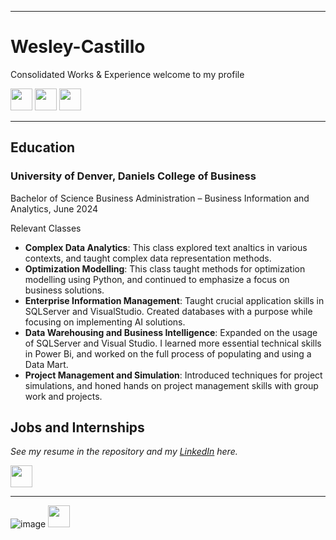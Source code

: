 <a name="top"></a>
<hr>

# Wesley-Castillo
Consolidated Works &amp; Experience
welcome to my profile

[<img src="https://user-images.githubusercontent.com/91146906/162140860-bfb69654-5603-49bd-a7a1-a836ab1c772c.svg" height="35"/>](#education)
[<img src="https://user-images.githubusercontent.com/91146906/162140921-207cd392-cfe5-40e6-a84e-0a16e19e405a.svg" height="35"/>](#profExp)
[<img src="https://user-images.githubusercontent.com/91146906/162140965-cf707805-9abd-43f7-8314-4f96794c44dc.svg" height="35"/>](#skills)

<a name="education"></a>
<hr>

## Education
### University of Denver, Daniels College of Business
Bachelor of Science Business Administration – Business Information and Analytics, June 2024

Relevant Classes

<ul>
  <li><b>Complex Data Analytics</b>: This class explored text analtics in various contexts, and taught complex data representation methods.</li>
  <li><b>Optimization Modelling</b>: This class taught methods for optimization modelling using Python, and continued to emphasize a focus on business solutions.</li>
  <li><b>Enterprise Information Management</b>: Taught crucial application skills in SQLServer and VisualStudio. Created databases with a purpose while focusing on implementing AI solutions.</li>
  <li><b>Data Warehousing and Business Intelligence</b>: Expanded on the usage of SQLServer and Visual Studio. I learned more essential technical skills in Power Bi, and worked on the full process of populating and using a Data Mart.</li>
  <li><b>Project Management and Simulation</b>: Introduced techniques for project simulations, and honed hands on project management skills with group work and projects.</li>
</ul>

## Jobs and Internships
<i>See my resume in the repository and my [LinkedIn](https://www.linkedin.com/in/wesley-castillo-80524a271/) here.</i>

[<img src="https://user-images.githubusercontent.com/91146906/152072378-b0168a2d-e85c-47c6-a272-fcfb3f6a44ae.svg" height="35"/>](#top)

<a name="skills"></a>
<hr>




![image](https://github.com/wescast27/Wesley-Castillo/assets/162179914/b5daf4af-412f-4664-8e0b-1570ee60501c)
[<img src="https://user-images.githubusercontent.com/91146906/152072378-b0168a2d-e85c-47c6-a272-fcfb3f6a44ae.svg" height="35"/>](#top)
